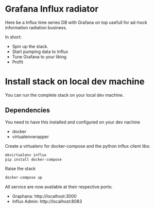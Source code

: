 # Grafana Influx radiator

Here be a Influx time series DB with Grafana on top usefull for ad-hock
information radiation business.

In short:
 * Spin up the stack.
 * Start pumping data to Influx
 * Tune Grafana to your liking
 * Profit


# Install stack on local dev machine
You can run the complete stack on your local dev machine.

## Dependencies
You need to have this installed and configured on your dev nachine
- docker
- virtualenvwrapper

Create a virtualenv for docker-compose and the python influx client libs:
```sh
mkvirtualenv influx
pip install docker-compose
```

Raise the stack
```sh
docker-compose up
```

All service are now available at their respective ports: 
- Graphana: http://localhost:3000
- Influx Admin: http://localhost:8083

